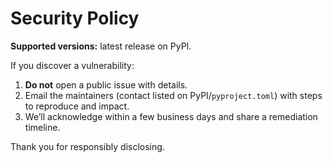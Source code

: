 # Security Policy

**Supported versions:** latest release on PyPI.

If you discover a vulnerability:
1) **Do not** open a public issue with details.
2) Email the maintainers (contact listed on PyPI/`pyproject.toml`) with steps to reproduce and impact.
3) We’ll acknowledge within a few business days and share a remediation timeline.

Thank you for responsibly disclosing.
